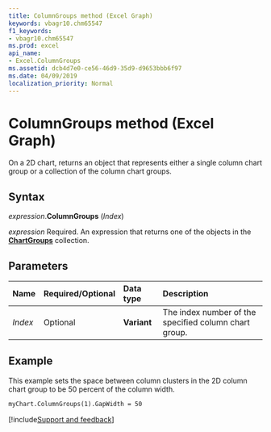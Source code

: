 ```yaml
---
title: ColumnGroups method (Excel Graph)
keywords: vbagr10.chm65547
f1_keywords:
- vbagr10.chm65547
ms.prod: excel
api_name:
- Excel.ColumnGroups
ms.assetid: dcb4d7e0-ce56-46d9-35d9-d9653bbb6f97
ms.date: 04/09/2019
localization_priority: Normal
---
```



# ColumnGroups method (Excel Graph)

On a 2D chart, returns an object that represents either a single column chart group or a collection of the column chart groups.

## Syntax

_expression_.**ColumnGroups** (_Index_)

_expression_ Required. An expression that returns one of the objects in the **[ChartGroups](excel.chartgroups(collection).md)** collection.

## Parameters

|Name|Required/Optional|Data type|Description|
|:-----|:-----|:-----|:-----|
|_Index_ |Optional |**Variant**|The index number of the specified column chart group.|

## Example

This example sets the space between column clusters in the 2D column chart group to be 50 percent of the column width.

```vb
myChart.ColumnGroups(1).GapWidth = 50
```

[!include[Support and feedback](~/includes/feedback-boilerplate.md)]
